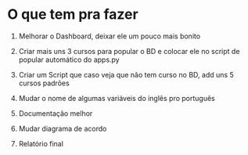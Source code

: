 # O que tem pra fazer

1) Melhorar o Dashboard, deixar ele um pouco mais bonito

2) Criar mais uns 3 cursos para popular o BD e colocar ele no script de popular automático do apps.py

3) Criar um Script que caso veja que não tem curso no BD, add uns 5 cursos padrões

4) Mudar o nome de algumas variáveis do inglês pro português

5) Documentação melhor

6) Mudar diagrama de acordo

7) Relatório final



